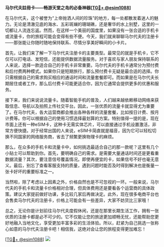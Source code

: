 **马尔代夫註冊卡——畅游天堂之岛的必备神器[[TG💪+ @esim1088](https://t.me/s/esim1088)]**

在马尔代夫，这个被誉为“上帝抛洒人间的珍珠”的地方，每一处都散发着迷人的魅力。无论是清澈见底的海水、五彩斑斓的珊瑚礁，还是奢华的水上别墅，这里的一切都让人流连忘返。然而，在这样一个美丽的国度里，如果没有一张合适的手机卡或流量卡，你的旅程可能会变得有些不便。今天，我们就来聊聊马尔代夫的注册卡——那张能让你随时随地保持联系、尽情分享美好瞬间的小卡片。

首先，让我们来了解一下马尔代夫注册卡的主要类型。最常见的就是手机卡，它不仅可以打电话、发短信，还能提供数据流量服务。对于喜欢与家人朋友保持联系的人来说，选择一款适合自己的手机卡非常重要。马尔代夫的手机卡通常分为预付费和后付费两种模式。如果你只是短期旅行，那么预付费卡无疑是最合适的选择。你只需根据自己的需求购买相应的通话时间和流量套餐即可。而如果是在马尔代夫长期居住或者工作，那么后付费卡可能更适合你，因为它通常会提供更多的优惠和服务。

接下来，我们来说说流量卡。随着智能手机的普及，人们越来越依赖移动网络来获取信息、导航以及拍照上传社交平台。因此，一张优质的流量卡就显得尤为重要了。在马尔代夫，各大运营商都会推出各种各样的流量套餐，比如按日计费、按月计费等。你可以根据自己的使用习惯选择最划算的方案。特别值得一提的是，现在市面上还有一种eSIM卡，这种卡无需实体芯片，可以直接通过手机设置激活，非常方便快捷。对于经常出国的人来说，eSIM卡简直就是福音，因为它可以轻松切换不同国家的网络服务商，省去了频繁更换物理卡的麻烦。

那么，在众多的手机卡和流量卡中，如何挑选最适合自己的那一款呢？这里有几个小贴士可以帮助到你。首先，要明确自己的需求。是需要大量通话时间还是更看重数据流量？其次，要注意信号覆盖情况。即使再便宜的卡，如果信号不好也毫无意义。最后，别忘了查看客服支持的质量，遇到问题时能否及时得到解决也是衡量一张卡好坏的重要标准之一。

当然啦，除了考虑以上因素之外，价格自然也是不可忽视的一环。一般来说，马尔代夫的手机卡和流量卡价格相对合理，但具体费用还是要看各个运营商的具体政策。建议大家提前做好功课，多比较几家后再做决定。此外，现在很多电商平台也会售卖马尔代夫的注册卡，价格上可能会有一些差异，大家不妨货比三家哦！

总之，无论你是计划前往马尔代夫度假休闲，还是在那里长期生活工作，拥有一张优质的注册卡都是必不可少的。它不仅能让您的旅途更加顺畅无忧，还能帮助您更好地融入当地文化，享受更加丰富多彩的生活体验。所以，赶紧为自己挑选一张称心如意的马尔代夫注册卡吧！相信我，这绝对会让您的旅程变得更加难忘！

[[TG💪+ @esim1088](https://t.me/s/esim1088)] ![](https://i.postimg.cc/4NQfJmqS/Snipaste-2025-05-13-00-14-12.png)